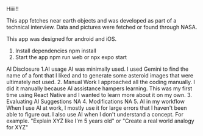 Hiiii!!

This app fetches near earth objects and was developed as part of a technical interview. Data and pictures were fetched or found through NASA. 

This app was designed for android and iOS.

1. Install dependencies
  npm install
2. Start the app
   npm run web or npx expo start


AI Disclosure
1.AI usage
  AI was minimally used. I used Gemini to find the name of a font that I liked and to generate some asteroid images that were ultimately not used. 
2. Manual Work 
  I approached all the coding manually. I did it manually because AI assistance hampers learning. This was my first time using React Native and I wanted to learn more about it on my own. 
3. Evaluating AI Suggestions
  NA
4. Modifications
  NA
5. AI in my workflow 
  When I use AI at work, I mostly use it for large errors that I haven't been able to figure out. I also use AI when I don't understand a concept. For example. "Explain XYZ like I'm 5 years old" or "Create a real world analogy for XYZ"


  
    
   


